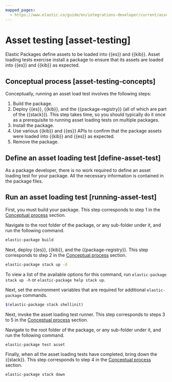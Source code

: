 ```yaml
---
mapped_pages:
  - https://www.elastic.co/guide/en/integrations-developer/current/asset-testing.html
---
```


# Asset testing [asset-testing]

Elastic Packages define assets to be loaded into {{es}} and {{kib}}. Asset loading tests exercise install a package to ensure that its assets are loaded into {{es}} and {{kib}} as expected.


## Conceptual process [asset-testing-concepts]

Conceptually, running an asset load test involves the following steps:

1. Build the package.
2. Deploy {{es}}, {{kib}}, and the {{package-registry}} (all of which are part of the {{stack}}). This step takes time, so you should typically do it once as a prerequisite to running asset loading tests on multiple packages.
3. Install the package.
4. Use various {{kib}} and {{es}} APIs to confirm that the package assets were loaded into {{kib}} and {{es}} as expected.
5. Remove the package.


## Define an asset loading test [define-asset-test]

As a package developer, there is no work required to define an asset loading test for your package. All the necessary information is contained in the package files.


## Run an asset loading test [running-asset-test]

First, you must build your package. This step corresponds to step 1 in the [Conceptual process](#asset-testing-concepts) section.

Navigate to the root folder of the package, or any sub-folder under it, and run the following command.

```bash
elastic-package build
```

Next, deploy {{es}}, {{kib}}, and the {{package-registry}}. This step corresponds to step 2 in the [Conceptual process](#asset-testing-concepts) section.

```bash
elastic-package stack up -d
```

To view a list of the available options for this command, run `elastic-package stack up -h` or `elastic-package help stack up`.

Next, set the environment variables that are required for additional `elastic-package` commands.

```bash
$(elastic-package stack shellinit)
```

Next, invoke the asset loading test runner. This step corresponds to steps 3 to 5 in the [Conceptual process](#asset-testing-concepts) section.

Navigate to the root folder of the package, or any sub-folder under it, and run the following command.

```bash
elastic-package test asset
```

Finally, when all the asset loading tests have completed, bring down the {{stack}}. This step corresponds to step 4 in the [Conceptual process](#asset-testing-concepts) section.

```bash
elastic-package stack down
```

